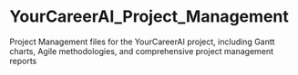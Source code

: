 # YourCareerAI_Project_Management
Project Management files for the YourCareerAI project, including Gantt charts, Agile methodologies, and comprehensive project management reports
